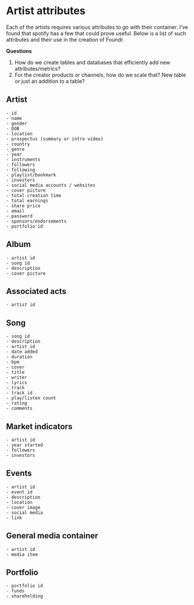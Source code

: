 # Artist attributes

Each of the artists requires various attributes to go with their container. I've found that spotify
has a few that could prove useful. Below is a list of such attributes and their use in the creation
of Foundr. 

**Questions**
1. How do we create tables and databases that efficiently add new attributes/metrics?
2. For the creator products or channels, how do we scale that? New table or just an addition to a table?


## Artist
    - id
    - name
    - gender
    - DOB
    - location
    - prospectus (summary or intro video)
    - country
    - genre
    - year
    - instruments
    - followers
    - following
    - playlist/bookmark
    - investors
    - social media accounts / websites
    - cover picture
    - total creation time
    - total earnings
    - share price
    - email
    - password
    - sponsors/endorsements
    - portfolio id

## Album
    - artist id
    - song id
    - description
    - cover picture

## Associated acts
    - artist id

## Song
    - song id
    - description
    - artist id
    - date added
    - duration
    - bpm
    - cover
    - title
    - writer
    - lyrics
    - track
    - track id 
    - play/listen count
    - rating
    - comments

## Market indicators
    - artist id
    - year started
    - followers
    - investors

## Events
    - artist id
    - event id
    - description
    - location
    - cover image
    - social media
    - link

## General media container
    - artist id
    - media item

## Portfolio
    - portfolio id
    - funds
    - shareholding
